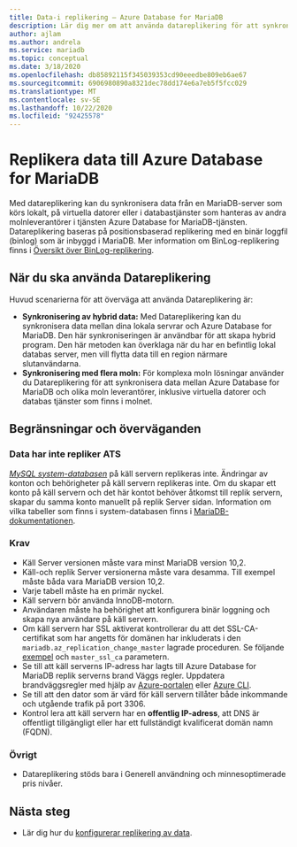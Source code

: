 ```yaml
---
title: Data-i replikering – Azure Database for MariaDB
description: Lär dig mer om att använda datareplikering för att synkronisera från en extern server till tjänsten Azure Database for MariaDB.
author: ajlam
ms.author: andrela
ms.service: mariadb
ms.topic: conceptual
ms.date: 3/18/2020
ms.openlocfilehash: db85892115f345039353cd90eeedbe809eb6ae67
ms.sourcegitcommit: 6906980890a8321dec78dd174e6a7eb5f5fcc029
ms.translationtype: MT
ms.contentlocale: sv-SE
ms.lasthandoff: 10/22/2020
ms.locfileid: "92425578"
---
```

# <a name="replicate-data-into-azure-database-for-mariadb"></a>Replikera data till Azure Database for MariaDB

Med datareplikering kan du synkronisera data från en MariaDB-server som körs lokalt, på virtuella datorer eller i databastjänster som hanteras av andra molnleverantörer i tjänsten Azure Database for MariaDB-tjänsten. Datareplikering baseras på positionsbaserad replikering med en binär loggfil (binlog) som är inbyggd i MariaDB. Mer information om BinLog-replikering finns i [Översikt över BinLog-replikering](https://mariadb.com/kb/en/library/replication-overview/).

## <a name="when-to-use-data-in-replication"></a>När du ska använda Datareplikering
Huvud scenarierna för att överväga att använda Datareplikering är:

- **Synkronisering av hybrid data:** Med Datareplikering kan du synkronisera data mellan dina lokala servrar och Azure Database for MariaDB. Den här synkroniseringen är användbar för att skapa hybrid program. Den här metoden kan överklaga när du har en befintlig lokal databas server, men vill flytta data till en region närmare slutanvändarna.
- **Synkronisering med flera moln:** För komplexa moln lösningar använder du Datareplikering för att synkronisera data mellan Azure Database for MariaDB och olika moln leverantörer, inklusive virtuella datorer och databas tjänster som finns i molnet.

## <a name="limitations-and-considerations"></a>Begränsningar och överväganden

### <a name="data-not-replicated"></a>Data har inte repliker ATS
[*MySQL system-databasen*](https://mariadb.com/kb/en/library/the-mysql-database-tables/) på käll servern replikeras inte. Ändringar av konton och behörigheter på käll servern replikeras inte. Om du skapar ett konto på käll servern och det här kontot behöver åtkomst till replik servern, skapar du samma konto manuellt på replik Server sidan. Information om vilka tabeller som finns i system-databasen finns i [MariaDB-dokumentationen](https://mariadb.com/kb/en/library/the-mysql-database-tables/).

### <a name="requirements"></a>Krav
- Käll Server versionen måste vara minst MariaDB version 10,2.
- Käll-och replik Server versionerna måste vara desamma. Till exempel måste båda vara MariaDB version 10,2.
- Varje tabell måste ha en primär nyckel.
- Käll servern bör använda InnoDB-motorn.
- Användaren måste ha behörighet att konfigurera binär loggning och skapa nya användare på käll servern.
- Om käll servern har SSL aktiverat kontrollerar du att det SSL-CA-certifikat som har angetts för domänen har inkluderats i den `mariadb.az_replication_change_master` lagrade proceduren. Se följande [exempel](howto-data-in-replication.md#link-the-source-and-replica-servers-to-start-data-in-replication) och `master_ssl_ca` parametern.
- Se till att käll serverns IP-adress har lagts till Azure Database for MariaDB replik serverns brand Väggs regler. Uppdatera brandväggsregler med hjälp av [Azure-portalen](howto-manage-firewall-portal.md) eller [Azure CLI](howto-manage-firewall-cli.md).
- Se till att den dator som är värd för käll servern tillåter både inkommande och utgående trafik på port 3306.
- Kontrol lera att käll servern har en **offentlig IP-adress**, att DNS är offentligt tillgängligt eller har ett fullständigt kvalificerat domän namn (FQDN).

### <a name="other"></a>Övrigt
- Datareplikering stöds bara i Generell användning och minnesoptimerade pris nivåer.

## <a name="next-steps"></a>Nästa steg
- Lär dig hur du [konfigurerar replikering av data](howto-data-in-replication.md).

